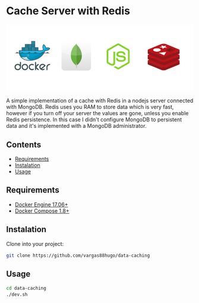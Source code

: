 # Cache Server with Redis

<div align="center">
  <img src="https://github.com/vargas88hugo/data-caching/blob/master/public/header.png" />
</div>

A simple implementation of a cache with Redis in a nodejs server connected with MongoDB. Redis uses you RAM to store data which is very fast, however if you turn off your server the values are gone, unless you enable Redis persistence. In this case I didn't configure MongoDB to persistent data and it's implemented with a MongoDB administrator.

## Contents
- [Requirements](#Requirements)
- [Instalation](#Instalation)
- [Usage](#Usage)

<a name="Requirements"></a>
## Requirements
* [Docker Engine 17.06+](https://docs.docker.com/engine/installation/)
* [Docker Compose 1.8+](https://docs.docker.com/compose/install/)

<a name="Instalation"></a>
## Instalation
Clone into your project:
```bash
git clone https://github.com/vargas88hugo/data-caching
```

<a name="Usage"></a>
## Usage
```bash
cd data-caching
./dev.sh
```
